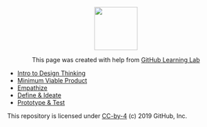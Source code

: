 <p align="center"><img width="100" src="https://lab.github.com/public/images/avatar.png"></p>

<p align="center">This page was created with help from <a href="https://lab.github.com/">GitHub Learning Lab</a></p>

- [Intro to Design Thinking](five-phases/)
- [Minimum Viable Product](mvp)
- [Empathize](empathy/)
- [Define & Ideate](define-and-ideate/)
- [Prototype & Test](prototype-and-test/)


This repository is licensed under [CC-by-4](LICENSE) (c) 2019 GitHub, Inc.
